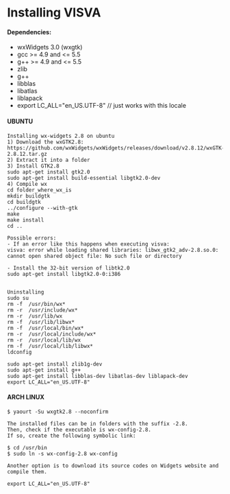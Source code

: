 # Installing VISVA

#### Dependencies:
* wxWidgets 3.0 (wxgtk)
* gcc >= 4.9 and <= 5.5
* g++ >= 4.9 and <= 5.5
* zlib
* g++
* libblas
* libatlas
* liblapack
* export LC_ALL="en_US.UTF-8" // just works with this locale

#### UBUNTU
```
Installing wx-widgets 2.8 on ubuntu
1) Download the wxGTK2.8: https://github.com/wxWidgets/wxWidgets/releases/download/v2.8.12/wxGTK-2.8.12.tar.gz
2) Extract it into a folder
3) Install GTK2.8
sudo apt-get install gtk2.0
sudo apt-get install build-essential libgtk2.0-dev
4) Compile wx
cd folder_where_wx_is
mkdir buildgtk
cd buildgtk
../configure --with-gtk
make
make install
cd ..

Possible errors:
- If an error like this happens when executing visva:
visva: error while loading shared libraries: libwx_gtk2_adv-2.8.so.0: cannot open shared object file: No such file or directory

- Install the 32-bit version of libtk2.0
sudo apt-get install libgtk2.0-0:i386


Uninstalling
sudo su
rm -f  /usr/bin/wx*
rm -r  /usr/include/wx*
rm -r  /usr/lib/wx
rm -f  /usr/lib/libwx*
rm -f  /usr/local/bin/wx*
rm -r  /usr/local/include/wx*
rm -r  /usr/local/lib/wx
rm -f  /usr/local/lib/libwx*
ldconfig

sudo apt-get install zlib1g-dev
sudo apt-get install g++
sudo apt-get install libblas-dev libatlas-dev liblapack-dev
export LC_ALL="en_US.UTF-8"
```

#### ARCH LINUX
```
$ yaourt -Su wxgtk2.8 --noconfirm

The installed files can be in folders with the suffix -2.8.
Then, check if the executable is wx-config-2.8.
If so, create the following symbolic link:

$ cd /usr/bin
$ sudo ln -s wx-config-2.8 wx-config

Another option is to download its source codes on Widgets website and compile them.

export LC_ALL="en_US.UTF-8"
```

